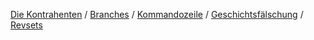 [Die Kontrahenten](/Git/2012/08/07/git-vs-mercurial) /
[Branches](/Git/2012/08/25/git-vs-mercurial-teil-1-branches) /
[Kommandozeile](/Git/2012/09/19/git-vs-mercurial---kommandozeile) /
[Geschichtsfälschung](/Git/2012/10/27/git-vs-mercurial-teil-3-geschichtsfaelschung) /
[Revsets](/Git/2012/11/10/git-vs-mercurial-teil-4-lieblingsfeatures-revsets)